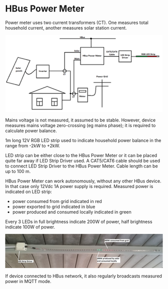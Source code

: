 # HBus Power Meter

Power meter uses two current transformers (CT). One measures total household current, another measures solar station current. 

![Pic2](https://github.com/akouz/HBus/blob/master/HBus_Power_Meter/PIC/2.png)

Mains voltage is not measured, it assumed to be stable. However, device measures mains voltage zero-crossing (eg mains phase); it is required to calculate power balance. 

1m long 12V RGB LED strip used to indicate household power balance in the range from -2kW to +2kW.  

LED strip can be either close to the HBus Power Meter or it can be placed quite far away if LED Strip Driver used. A CAT5/CAT6 cable should be used to connect LED Strip Driver to the HBus Power Meter. Cable length can be up to 100 m. 

HBus Power Meter can work autonomously, without any other HBus device. In that case only 12Vdc 1A power supply is required. Measured power is indicated on LED strip:
- power consumed from grid indicated in red
- power exported to grid indicated in blue
- power produced and consumed locally indicated in green

Every 3 LEDs in full brightness indicate 200W of power, half brightness indicate 100W of power.

![Pic1](https://github.com/akouz/HBus/blob/master/HBus_Power_Meter/PIC/1.jpg)

If device connected to HBus network, it also regularly broadcasts measured power in MQTT mode.
